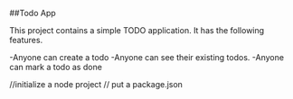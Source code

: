 ##Todo App

This project contains a simple TODO application.
It has the following features.

-Anyone can create a todo
-Anyone can see their existing todos.
-Anyone can mark a todo as done

//initialize a node project
// put a package.json